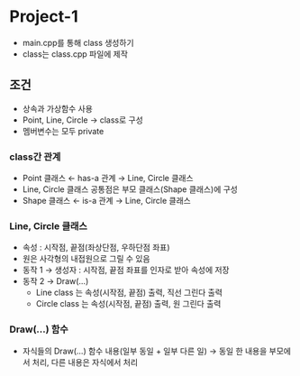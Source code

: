 # Project-1
- main.cpp를 통해 class 생성하기
- class는 class.cpp 파일에 제작

## 조건
- 상속과 가상함수 사용  
- Point, Line, Circle → class로 구성  
- 멤버변수는 모두 private  

### class간 관계
- Point 클래스 ← has-a 관계 → Line, Circle 클래스
- Line, Circle 클래스 공통점은 부모 클래스(Shape 클래스)에 구성
- Shape 클래스 ← is-a 관계 → Line, Circle 클래스

### Line, Circle 클래스
- 속성 : 시작점, 끝점(좌상단점, 우하단점 좌표)
- 원은 사각형의 내접원으로 그릴 수 있음
- 동작 1 → 생성자 : 시작점, 끝점 좌표를 인자로 받아 속성에 저장
- 동작 2 → Draw(…)
    - Line class 는 속성(시작점, 끝점) 출력, 직선 그린다 출력
    - Circle class 는 속성(시작점, 끝점) 출력, 원 그린다 출력

### Draw(...) 함수
- 자식들의 Draw(...) 함수 내용(일부 동일 + 일부 다른 일) → 동일 한 내용을 부모에서 처리, 다른 내용은 자식에서 처리
